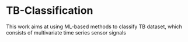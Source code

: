 # TB-Classification
This work aims at using ML-based methods to classify TB dataset, which consists of multivariate time series sensor signals
